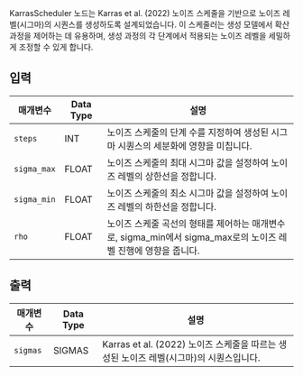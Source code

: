 
KarrasScheduler 노드는 Karras et al. (2022) 노이즈 스케줄을 기반으로 노이즈 레벨(시그마)의 시퀀스를 생성하도록 설계되었습니다. 이 스케줄러는 생성 모델에서 확산 과정을 제어하는 데 유용하며, 생성 과정의 각 단계에서 적용되는 노이즈 레벨을 세밀하게 조정할 수 있게 합니다.

## 입력

| 매개변수   | Data Type | 설명                                                                                      |
|-------------|-------------|------------------------------------------------------------------------------------------------|
| `steps`     | INT         | 노이즈 스케줄의 단계 수를 지정하여 생성된 시그마 시퀀스의 세분화에 영향을 미칩니다. |
| `sigma_max` | FLOAT       | 노이즈 스케줄의 최대 시그마 값을 설정하여 노이즈 레벨의 상한선을 정합니다.                    |
| `sigma_min` | FLOAT       | 노이즈 스케줄의 최소 시그마 값을 설정하여 노이즈 레벨의 하한선을 정합니다.                    |
| `rho`       | FLOAT       | 노이즈 스케줄 곡선의 형태를 제어하는 매개변수로, sigma_min에서 sigma_max로의 노이즈 레벨 진행에 영향을 줍니다. |

## 출력

| 매개변수 | Data Type | 설명                                                                 |
|-----------|-------------|-----------------------------------------------------------------------------|
| `sigmas`  | SIGMAS      | Karras et al. (2022) 노이즈 스케줄을 따르는 생성된 노이즈 레벨(시그마)의 시퀀스입니다. |
